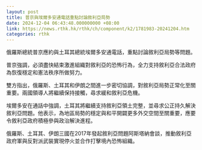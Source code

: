 ```yaml
---
layout: post
title: 普京與埃爾多安通電話重點討論敘利亞局勢
date: 2024-12-04 06:43:48.000000000 +08:00
link: https://news.rthk.hk/rthk/ch/component/k2/1781983-20241204.htm
categories: rthk
---
```


俄羅斯總統普京應約與土耳其總統埃爾多安通電話，重點討論敘利亞局勢等問題。
 
普京強調，必須盡快結束激進組織對敘利亞的恐怖行為，全力支持敘利亞合法政府為恢復穩定和憲法秩序所做努力。 

雙方指出，俄羅斯、土耳其和伊朗之間進一步密切協調，對敘利亞局勢正常化至關重要。兩國領導人將繼續保持接觸，尋求緩和敘利亞危機。

埃爾多安在通話中強調，土耳其將繼續支持敘利亞領土完整，並尋求公正持久解決敘利亞問題。他表示，為地區局勢的穩定與和平開闢更多外交空間至關重要，應要令敘利亞政府積極參與政治解決進程。 

俄羅斯、土耳其、伊朗三國在2017年發起敘利亞問題阿斯塔納會談，推動敘利亞政府軍與反對派武裝實現停火並合作打擊境內恐怖組織。
